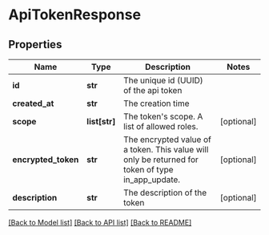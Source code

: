 # ApiTokenResponse

## Properties
Name | Type | Description | Notes
------------ | ------------- | ------------- | -------------
**id** | **str** | The unique id (UUID) of the api token | 
**created_at** | **str** | The creation time | 
**scope** | **list[str]** | The token&#x27;s scope. A list of allowed roles. | [optional] 
**encrypted_token** | **str** | The encrypted value of a token. This value will only be returned for token of type in_app_update. | [optional] 
**description** | **str** | The description of the token | [optional] 

[[Back to Model list]](../README.md#documentation-for-models) [[Back to API list]](../README.md#documentation-for-api-endpoints) [[Back to README]](../README.md)

